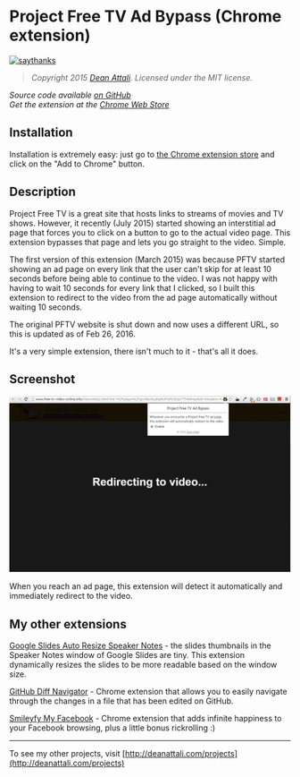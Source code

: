 # Project Free TV Ad Bypass (Chrome extension)

[![saythanks](http://i.imgur.com/L88apDa.png)](https://saythanks.io/to/daattali)

> *Copyright 2015 [Dean Attali](http://deanattali.com). Licensed under the MIT license.*

_Source code available [on GitHub](https://github.com/daattali/pftv-ad-bypass-extension)_     
_Get the extension at the [Chrome Web Store](https://chrome.google.com/webstore/detail/project-free-tv-ad-bypass/modfjcgeknfglkdgckkomdcgokkjaadd)_  


## Installation

Installation is extremely easy: just go to [the Chrome extension store](https://chrome.google.com/webstore/detail/project-free-tv-ad-bypass/modfjcgeknfglkdgckkomdcgokkjaadd) and click on the "Add to Chrome" button.

## Description

Project Free TV is a great site that hosts links to streams of movies and TV shows. However, it recently (July 2015) started showing an interstitial ad page that forces you to click on a button to go to the actual video page.  This extension bypasses that page and lets you go straight to the video. Simple.

The first version of this extension (March 2015) was because PFTV started showing an ad page on every link that the user can't skip for at least 10 seconds before being able to continue to the video.  I was not happy with having to wait 10 seconds for every link that I clicked, so I built this extension to redirect to the video from the ad page automatically without waiting 10 seconds.

The original PFTV website is shut down and now uses a different URL, so this is updated as of Feb 26, 2016.

It's a very simple extension, there isn't much to it - that's all it does.

## Screenshot

![Screenshot](./img/doc/screenshot-enabled.png)

When you reach an ad page, this extension will detect it automatically and immediately redirect to the video.

## My other extensions

[Google Slides Auto Resize Speaker Notes](https://github.com/daattali/gslides-betternotes-extension) - the slides thumbnails in the Speaker Notes window of Google Slides are tiny. This extension dynamically resizes the slides to be more readable based on the window size.

[GitHub Diff Navigator](https://github.com/daattali/github-diff-navigator-extension) - Chrome extension that allows you to easily navigate through the changes in a file that has been edited on GitHub.

[Smileyfy My Facebook](https://github.com/daattali/smileyfy-my-facebook-extension) - Chrome extension that adds infinite happiness to your Facebook browsing, plus a little bonus rickrolling :) 

---

To see my other projects, visit [http://deanattali.com/projects](http://deanattali.com/projects)
